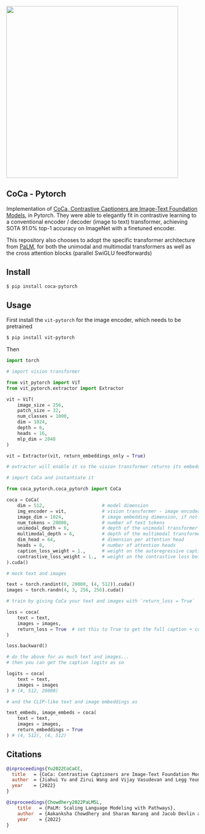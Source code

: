 <img src="./coca.png" width="450px"></img>

## CoCa - Pytorch

Implementation of <a href="https://arxiv.org/abs/2205.01917">CoCa, Contrastive Captioners are Image-Text Foundation Models</a>, in Pytorch. They were able to elegantly fit in contrastive learning to a conventional encoder / decoder  (image to text) transformer, achieving SOTA 91.0% top-1 accuracy on ImageNet with a finetuned encoder.

This repository also chooses to adopt the specific transformer architecture from <a href="https://arxiv.org/abs/2204.02311">PaLM</a>, for both the unimodal and multimodal transformers as well as the cross attention blocks (parallel SwiGLU feedforwards)

## Install

```bash
$ pip install coca-pytorch
```

## Usage

First install the `vit-pytorch` for the image encoder, which needs to be pretrained

```bash
$ pip install vit-pytorch
```

Then

```python
import torch

# import vision transformer

from vit_pytorch import ViT
from vit_pytorch.extractor import Extractor

vit = ViT(
    image_size = 256,
    patch_size = 32,
    num_classes = 1000,
    dim = 1024,
    depth = 6,
    heads = 16,
    mlp_dim = 2048
)

vit = Extractor(vit, return_embeddings_only = True)

# extractor will enable it so the vision transformer returns its embeddings

# import CoCa and instantiate it

from coca_pytorch.coca_pytorch import CoCa

coca = CoCa(
    dim = 512,                     # model dimension
    img_encoder = vit,             # vision transformer - image encoder, returning image embeddings as (batch, seq, dim)
    image_dim = 1024,              # image embedding dimension, if not the same as model dimensions
    num_tokens = 20000,            # number of text tokens
    unimodal_depth = 6,            # depth of the unimodal transformer
    multimodal_depth = 6,          # depth of the multimodal transformer
    dim_head = 64,                 # dimension per attention head
    heads = 8,                     # number of attention heads
    caption_loss_weight = 1.,      # weight on the autoregressive caption loss
    contrastive_loss_weight = 1.,  # weight on the contrastive loss between image and text CLS embeddings
).cuda()

# mock text and images

text = torch.randint(0, 20000, (4, 512)).cuda()
images = torch.randn(4, 3, 256, 256).cuda()

# train by giving CoCa your text and images with `return_loss = True`

loss = coca(
    text = text,
    images = images,
    return_loss = True  # set this to True to get the full caption + contrastive loss
)

loss.backward()

# do the above for as much text and images...
# then you can get the caption logits as so

logits = coca(
    text = text,
    images = images
) # (4, 512, 20000)

# and the CLIP-like text and image embeddings as

text_embeds, image_embeds = coca(
    text = text,
    images = images,
    return_embeddings = True
) # (4, 512), (4, 512)
```

## Citations

```bibtex
@inproceedings{Yu2022CoCaCC,
  title   = {CoCa: Contrastive Captioners are Image-Text Foundation Models},
  author  = {Jiahui Yu and Zirui Wang and Vijay Vasudevan and Legg Yeung and Mojtaba Seyedhosseini and Yonghui Wu},
  year    = {2022}
}
```

```bibtex
@inproceedings{Chowdhery2022PaLMSL,
    title   = {PaLM: Scaling Language Modeling with Pathways},
    author  = {Aakanksha Chowdhery and Sharan Narang and Jacob Devlin and Maarten Bosma and Gaurav Mishra and Adam Roberts and Paul Barham and Hyung Won Chung and Charles Sutton and Sebastian Gehrmann and Parker Schuh and Kensen Shi and Sasha Tsvyashchenko and Joshua Maynez and Abhishek Rao and Parker Barnes and Yi Tay and Noam M. Shazeer and Vinodkumar Prabhakaran and Emily Reif and Nan Du and Benton C. Hutchinson and Reiner Pope and James Bradbury and Jacob Austin and Michael Isard and Guy Gur-Ari and Pengcheng Yin and Toju Duke and Anselm Levskaya and Sanjay Ghemawat and Sunipa Dev and Henryk Michalewski and Xavier Garc{\'i}a and Vedant Misra and Kevin Robinson and Liam Fedus and Denny Zhou and Daphne Ippolito and David Luan and Hyeontaek Lim and Barret Zoph and Alexander Spiridonov and Ryan Sepassi and David Dohan and Shivani Agrawal and Mark Omernick and Andrew M. Dai and Thanumalayan Sankaranarayana Pillai and Marie Pellat and Aitor Lewkowycz and Erica Oliveira Moreira and Rewon Child and Oleksandr Polozov and Katherine Lee and Zongwei Zhou and Xuezhi Wang and Brennan Saeta and Mark Diaz and Orhan Firat and Michele Catasta and Jason Wei and Kathleen S. Meier-Hellstern and Douglas Eck and Jeff Dean and Slav Petrov and Noah Fiedel},
    year    = {2022}
}
```
